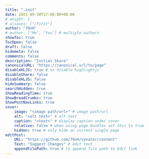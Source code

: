 ```yaml
---
title: ".init"
date: 2021-09-30T17:08:00+00:00
# weight: 1
# aliases: ["/first"]
author: "70xH"
# author: ["Me", "You"] # multiple authors
showToc: true
TocOpen: false
draft: false
hidemeta: false
comments: false
description: "Initial Share"
canonicalURL: "https://canonical.url/to/page"
disableHLJS: true # to disable highlightjs
disableShare: false
disableHLJS: false
hideSummary: false
searchHidden: true
ShowReadingTime: true
ShowBreadCrumbs: true
ShowPostNavLinks: true
cover:
    image: "<image path/url>" # image path/url
    alt: "<alt text>" # alt text
    caption: "<text>" # display caption under cover
    relative: false # when using page bundles set this to true
    hidden: true # only hide on current single page
editPost:
    URL: "https://github.com/70xH/xynator/content"
    Text: "Suggest Changes" # edit text
    appendFilePath: true # to append file path to Edit link
---
```


